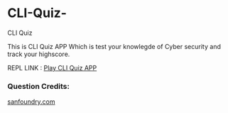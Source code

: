 # CLI-Quiz-
CLI Quiz

This is CLI Quiz APP Which is test your knowlegde 
of Cyber security and track your highscore.

REPL LINK : <a href="https://replit.com/@MJ14/CLI-Quiz#index.js">Play CLI Quiz APP</a>
<h3>Question Credits:</h3>
<a href="https://www.sanfoundry.com/1000-cyber-security-questions-answers/">sanfoundry.com</a>
